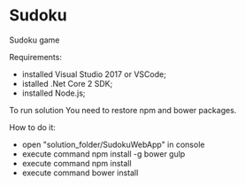 # Sudoku
Sudoku game

Requirements:

 * installed Visual Studio 2017 or VSCode;
 * istalled .Net Core 2 SDK;
 * installed Node.js;

To run solution You need to restore npm and bower packages.

How to do it:

 * open "solution_folder/SudokuWebApp" in console
 * execute command npm install -g bower gulp
 * execute command npm install
 * execute command bower install
